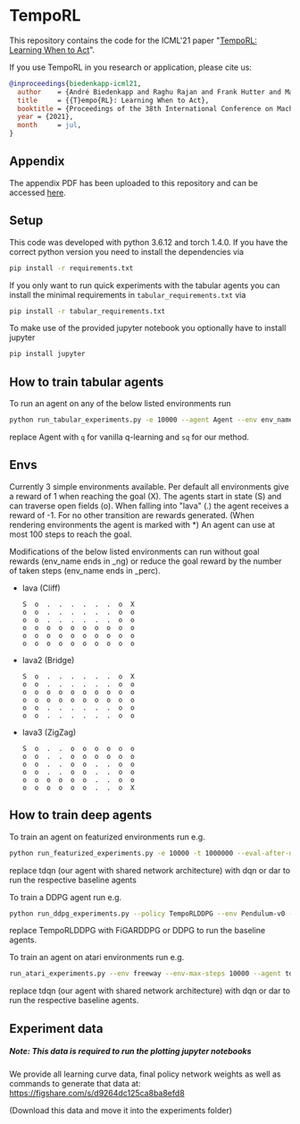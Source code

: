 # TempoRL

This repository contains the code for the ICML'21 paper "[TempoRL: Learning When to Act](https://ml.informatik.uni-freiburg.de/papers/21-ICML-TempoRL.pdf)".

If you use TempoRL in you research or application, please cite us:

```bibtex
@inproceedings{biedenkapp-icml21,
  author    = {André Biedenkapp and Raghu Rajan and Frank Hutter and Marius Lindauer},
  title     = {{T}empo{RL}: Learning When to Act},
  booktitle = {Proceedings of the 38th International Conference on Machine Learning (ICML 2021)},
  year = {2021},
  month     = jul,
}
```

## Appendix
The appendix PDF has been uploaded to this repository and can be accessed [here](TempoRL_Appendix.pdf).

## Setup
This code was developed with python 3.6.12 and torch 1.4.0.
If you have the correct python version you need to install the dependencies via
```bash
pip install -r requirements.txt
```

If you only want to run quick experiments with the tabular agents you can install the minimal requirements in `tabular_requirements.txt` via
```bash
pip install -r tabular_requirements.txt
```

To make use of the provided jupyter notebook you optionally have to install jupyter
```bash
pip install jupyter
```

## How to train tabular agents
To run an agent on any of the below listed environments run
```bash
python run_tabular_experiments.py -e 10000 --agent Agent --env env_name --eval-eps 500
```
replace Agent with `q` for vanilla q-learning and `sq` for our method.

## Envs
Currently 3 simple environments available.
Per default all environments give a reward of 1 when reaching the goal (X).
The agents start in state (S) and can traverse open fields (o).
When falling into "lava" (.) the agent receives a reward of -1.
For no other transition are rewards generated. (When rendering environments the agent is marked with *)
An agent can use at most 100 steps to reach the goal.

Modifications of the below listed environments can run without goal rewards (env_name ends in _ng)
or reduce the goal reward by the number of taken steps (env_name ends in _perc).
* lava (Cliff)
    ```console
    S  o  .  .  .  .  .  .  o  X
    o  o  .  .  .  .  .  .  o  o
    o  o  .  .  .  .  .  .  o  o
    o  o  o  o  o  o  o  o  o  o
    o  o  o  o  o  o  o  o  o  o
    o  o  o  o  o  o  o  o  o  o
    ```

* lava2 (Bridge)
    ```console
    S  o  .  .  .  .  .  .  o  X
    o  o  .  .  .  .  .  .  o  o
    o  o  o  o  o  o  o  o  o  o
    o  o  o  o  o  o  o  o  o  o
    o  o  .  .  .  .  .  .  o  o
    o  o  .  .  .  .  .  .  o  o
    ```

* lava3 (ZigZag)
    ```console
    S  o  .  .  o  o  o  o  o  o
    o  o  .  .  o  o  o  o  o  o
    o  o  .  .  o  o  .  .  o  o
    o  o  .  .  o  o  .  .  o  o
    o  o  o  o  o  o  .  .  o  o
    o  o  o  o  o  o  .  .  o  X
    ```
  
## How to train deep agents
To train an agent on featurized environments run e.g.
```bash
python run_featurized_experiments.py -e 10000 -t 1000000 --eval-after-n-steps 200 -s 1 --agent tdqn --skip-net-max-skips 10 --out-dir . --sparse
```
replace tdqn (our agent with shared network architecture) with dqn or dar to run the respective baseline agents

To train a DDPG agent run e.g.
```bash
python run_ddpg_experiments.py --policy TempoRLDDPG --env Pendulum-v0 --start_timesteps 1000 --max_timesteps 30000 --eval_freq 250 --max-skip 16 --save_model --out-dir . --seed 1
```
replace TempoRLDDPG with FiGARDDPG or DDPG to run the baseline agents.

To train an agent on atari environments run e.g.
```bash
run_atari_experiments.py --env freeway --env-max-steps 10000 --agent tdqn --out-dir experiments/atari_new/freeway/tdqn_3 --episodes 20000 --training-steps 2500000 --eval-after-n-steps 10000 --seed 12345 --84x84 --eval-n-episodes 3
```
replace tdqn (our agent with shared network architecture) with dqn or dar to run the respective baseline agents.
  
## Experiment data
##### Note: This data is required to run the plotting jupyter notebooks
We provide all learning curve data, final policy network weights as well as commands to generate that data at:
https://figshare.com/s/d9264dc125ca8ba8efd8

(Download this data and move it into the experiments folder)
